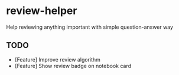 # review-helper
Help reviewing anything important with simple question-answer way

## TODO

- [Feature] Improve review algorithm
- [Feature] Show review badge on notebook card

